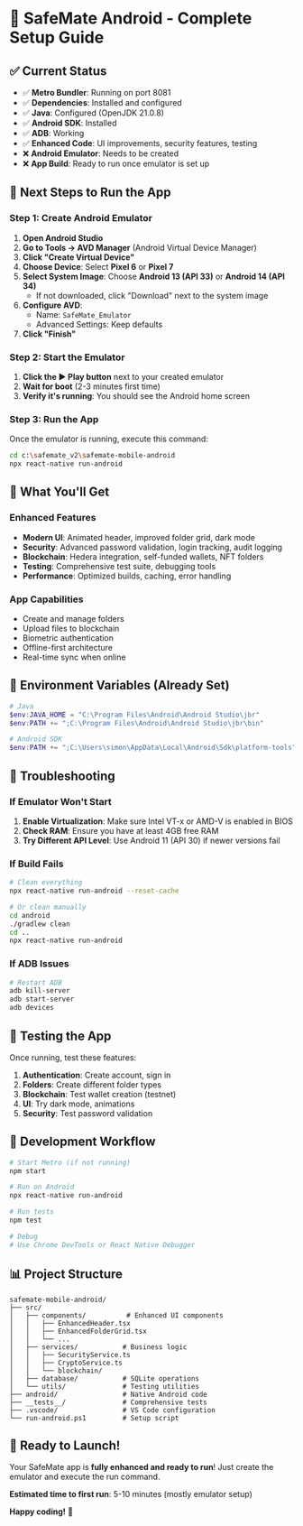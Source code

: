 # 🚀 SafeMate Android - Complete Setup Guide

## ✅ Current Status
- ✅ **Metro Bundler**: Running on port 8081
- ✅ **Dependencies**: Installed and configured
- ✅ **Java**: Configured (OpenJDK 21.0.8)
- ✅ **Android SDK**: Installed
- ✅ **ADB**: Working
- ✅ **Enhanced Code**: UI improvements, security features, testing
- ❌ **Android Emulator**: Needs to be created
- ❌ **App Build**: Ready to run once emulator is set up

## 🎯 Next Steps to Run the App

### Step 1: Create Android Emulator

1. **Open Android Studio**
2. **Go to Tools → AVD Manager** (Android Virtual Device Manager)
3. **Click "Create Virtual Device"**
4. **Choose Device**: Select **Pixel 6** or **Pixel 7**
5. **Select System Image**: Choose **Android 13 (API 33)** or **Android 14 (API 34)**
   - If not downloaded, click "Download" next to the system image
6. **Configure AVD**: 
   - Name: `SafeMate_Emulator`
   - Advanced Settings: Keep defaults
7. **Click "Finish"**

### Step 2: Start the Emulator

1. **Click the ▶️ Play button** next to your created emulator
2. **Wait for boot** (2-3 minutes first time)
3. **Verify it's running**: You should see the Android home screen

### Step 3: Run the App

Once the emulator is running, execute this command:

```bash
cd c:\safemate_v2\safemate-mobile-android
npx react-native run-android
```

## 🎉 What You'll Get

### Enhanced Features
- **Modern UI**: Animated header, improved folder grid, dark mode
- **Security**: Advanced password validation, login tracking, audit logging
- **Blockchain**: Hedera integration, self-funded wallets, NFT folders
- **Testing**: Comprehensive test suite, debugging tools
- **Performance**: Optimized builds, caching, error handling

### App Capabilities
- Create and manage folders
- Upload files to blockchain
- Biometric authentication
- Offline-first architecture
- Real-time sync when online

## 🔧 Environment Variables (Already Set)

```powershell
# Java
$env:JAVA_HOME = "C:\Program Files\Android\Android Studio\jbr"
$env:PATH += ";C:\Program Files\Android\Android Studio\jbr\bin"

# Android SDK
$env:PATH += ";C:\Users\simon\AppData\Local\Android\Sdk\platform-tools"
```

## 🚨 Troubleshooting

### If Emulator Won't Start
1. **Enable Virtualization**: Make sure Intel VT-x or AMD-V is enabled in BIOS
2. **Check RAM**: Ensure you have at least 4GB free RAM
3. **Try Different API Level**: Use Android 11 (API 30) if newer versions fail

### If Build Fails
```bash
# Clean everything
npx react-native run-android --reset-cache

# Or clean manually
cd android
./gradlew clean
cd ..
npx react-native run-android
```

### If ADB Issues
```bash
# Restart ADB
adb kill-server
adb start-server
adb devices
```

## 📱 Testing the App

Once running, test these features:

1. **Authentication**: Create account, sign in
2. **Folders**: Create different folder types
3. **Blockchain**: Test wallet creation (testnet)
4. **UI**: Try dark mode, animations
5. **Security**: Test password validation

## 🎯 Development Workflow

```bash
# Start Metro (if not running)
npm start

# Run on Android
npx react-native run-android

# Run tests
npm test

# Debug
# Use Chrome DevTools or React Native Debugger
```

## 📊 Project Structure

```
safemate-mobile-android/
├── src/
│   ├── components/          # Enhanced UI components
│   │   ├── EnhancedHeader.tsx
│   │   ├── EnhancedFolderGrid.tsx
│   │   └── ...
│   ├── services/           # Business logic
│   │   ├── SecurityService.ts
│   │   ├── CryptoService.ts
│   │   └── blockchain/
│   ├── database/           # SQLite operations
│   └── utils/              # Testing utilities
├── android/                # Native Android code
├── __tests__/              # Comprehensive tests
├── .vscode/                # VS Code configuration
└── run-android.ps1         # Setup script
```

## 🚀 Ready to Launch!

Your SafeMate app is **fully enhanced and ready to run**! Just create the emulator and execute the run command.

**Estimated time to first run**: 5-10 minutes (mostly emulator setup)

**Happy coding!** 🎉
